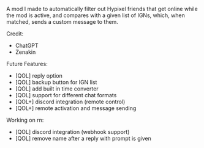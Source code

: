 A mod I made to automatically filter out Hypixel friends that get online while the mod is active, and compares with a given list of IGNs, which, when matched, sends a custom message to them.

Credit:
- ChatGPT
- Zenakin

Future Features:
- [QOL] reply option
- [QOL] backup button for IGN list
- [QOL] add built in time converter
- [QOL] support for different chat formats
- [QOL+] discord integration (remote control)
- [QOL+] remote activation and message sending

Working on rn:
- [QOL] discord integration (webhook support)
- [QOL] remove name after a reply with prompt is given